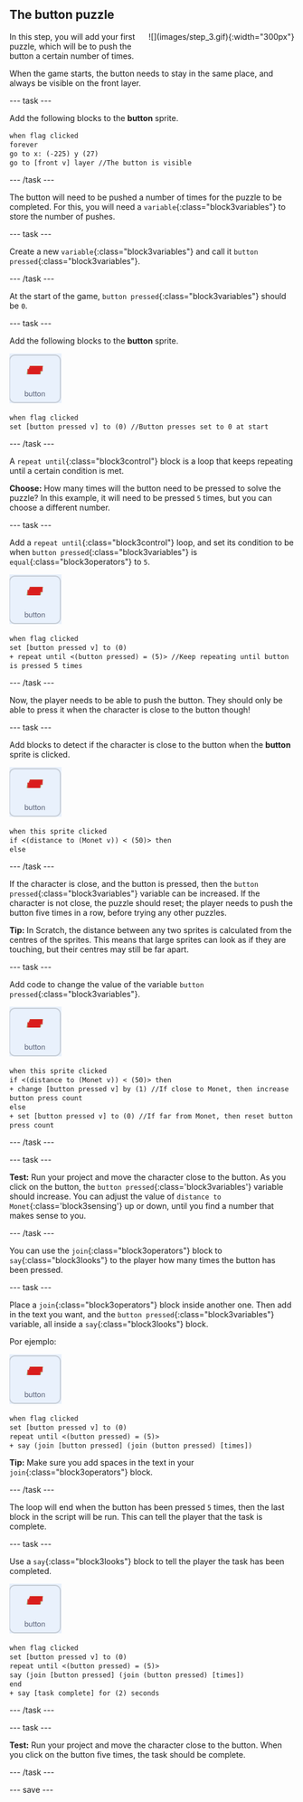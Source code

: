 ## The button puzzle

<div style="display: flex; flex-wrap: wrap">
<div style="flex-basis: 200px; flex-grow: 1; margin-right: 15px;">
In this step, you will add your first puzzle, which will be to push the button a certain number of times.
</div>
<div>
![](images/step_3.gif){:width="300px"}
</div>
</div>

When the game starts, the button needs to stay in the same place, and always be visible on the front layer.

--- task ---

Add the following blocks to the **button** sprite.

```blocks3
when flag clicked
forever
go to x: (-225) y (27)
go to [front v] layer //The button is visible
```

--- /task ---

The button will need to be pushed a number of times for the puzzle to be completed. For this, you will need a `variable`{:class="block3variables"} to store the number of pushes.

--- task ---

Create a new `variable`{:class="block3variables"} and call it `button pressed`{:class="block3variables"}.

--- /task ---

At the start of the game, `button pressed`{:class="block3variables"} should be `0`.

--- task ---

Add the following blocks to the **button** sprite.

![The button sprite.](images/button-sprite.png)

```blocks3
when flag clicked
set [button pressed v] to (0) //Button presses set to 0 at start
```

--- /task ---

A `repeat until`{:class="block3control"} block is a loop that keeps repeating until a certain condition is met.

**Choose:** How many times will the button need to be pressed to solve the puzzle? In this example, it will need to be pressed `5` times, but you can choose a different number.

--- task ---

Add a `repeat until`{:class="block3control"} loop, and set its condition to be when `button pressed`{:class="block3variables"} is `equal`{:class="block3operators"} to `5`.

![The button sprite.](images/button-sprite.png)

```blocks3
when flag clicked
set [button pressed v] to (0)
+ repeat until <(button pressed) = (5)> //Keep repeating until button is pressed 5 times
```

--- /task ---

Now, the player needs to be able to push the button. They should only be able to press it when the character is close to the button though!

--- task ---

Add blocks to detect if the character is close to the button when the **button** sprite is clicked.

![The button sprite.](images/button-sprite.png)

```blocks3
when this sprite clicked
if <(distance to (Monet v)) < (50)> then
else
```

--- /task ---

If the character is close, and the button is pressed, then the `button pressed`{:class="block3variables"} variable can be increased. If the character is not close, the puzzle should reset; the player needs to push the button five times in a row, before trying any other puzzles.

**Tip:** In Scratch, the distance between any two sprites is calculated from the centres of the sprites. This means that large sprites can look as if they are touching, but their centres may still be far apart.

--- task ---

Add code to change the value of the variable `button pressed`{:class="block3variables"}.

![The button sprite.](images/button-sprite.png)

```blocks3
when this sprite clicked
if <(distance to (Monet v)) < (50)> then
+ change [button pressed v] by (1) //If close to Monet, then increase button press count
else
+ set [button pressed v] to (0) //If far from Monet, then reset button press count
```

--- /task ---

--- task ---

**Test:** Run your project and move the character close to the button. As you click on the button, the `button pressed`{:class='block3variables'} variable should increase. You can adjust the value of `distance to Monet`{:class='block3sensing'} up or down, until you find a number that makes sense to you.

--- /task ---

You can use the `join`{:class="block3operators"} block to `say`{:class="block3looks"} to the player how many times the button has been pressed.

--- task ---

Place a `join`{:class="block3operators"} block inside another one. Then add in the text you want, and the `button pressed`{:class="block3variables"} variable, all inside a `say`{:class="block3looks"} block.

Por ejemplo:

![The button sprite.](images/button-sprite.png)

```blocks3
when flag clicked
set [button pressed v] to (0)
repeat until <(button pressed) = (5)> 
+ say (join [button pressed] (join (button pressed) [times])
```

**Tip:** Make sure you add spaces in the text in your `join`{:class="block3operators"} block.

--- /task ---

The loop will end when the button has been pressed `5` times, then the last block in the script will be run. This can tell the player that the task is complete.

--- task ---

Use a `say`{:class="block3looks"} block to tell the player the task has been completed.

![The button sprite.](images/button-sprite.png)

```blocks3
when flag clicked
set [button pressed v] to (0)
repeat until <(button pressed) = (5)>
say (join [button pressed] (join (button pressed) [times])
end
+ say [task complete] for (2) seconds
```

--- /task ---



--- task ---

**Test:** Run your project and move the character close to the button. When you click on the button five times, the task should be complete.

--- /task ---

--- save ---

